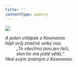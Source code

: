 ```yaml
---
title: ''
contentType: poetry
---
```


<section>

![](../Images/051.jpg)

_A jeden chlápek z Kosmonos  
hájil svůj značně velký nos.  
         „To všechno jsou jen řeči,  
         slon ho má ještě větší,“  
říkal svým známým z Kosmonos._

</section>
